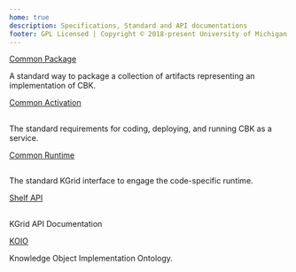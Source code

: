 ```yaml
---
home: true
description: Specifications, Standard and API documentations
footer: GPL Licensed | Copyright © 2018-present University of Michigan
---
```

<div class="features">
  <div class="feature">
    <div class="action hero">
        <a href="packaging/" class="nav-link action-button">Common Package</a>
    </div>    
    <p>A standard way to package a collection of artifacts representing an implementation of CBK.</p>
  </div>

  <div class="feature">
    <div class="action hero">
          <a href="activation/" class="nav-link action-button">Common Activation</a>
    </div>    
    <h2></h2>
    <p>The standard requirements for coding, deploying, and running CBK as a service.</p>
  </div>

  <div class="feature">
  <div class="action hero">
  <a href="runtimes/" class="nav-link action-button">Common Runtime</a>
  </div>    
  <h2></h2>
  <p>The standard KGrid interface to engage the code-specific runtime.</p>
  </div>

  <div class="feature">
    <div class="action hero">
        <a href="shelf-api/" class="nav-link action-button">Shelf API</a>
    </div>    
    <h2></h2>
    <p>KGrid API Documentation</p>
  </div>

  <div class="feature">
    <div class="action hero">
        <a href="packaging/" class="nav-link action-button">KOIO</a>
    </div>    
    <p>Knowledge Object Implementation Ontology.</p>
  </div>


</div>
